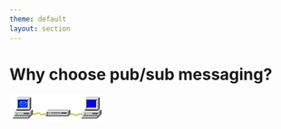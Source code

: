 ```yaml
---
theme: default
layout: section
---
```


# Why choose pub/sub messaging?

![Win Pub/Sub Animation](.demo/slides/images/win-pubsub-x100.gif)